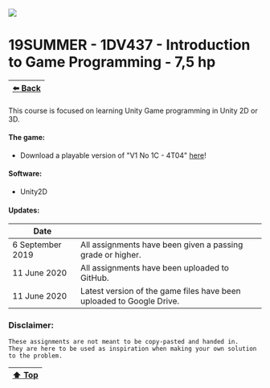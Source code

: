 ##### ![](https://mymoodle.lnu.se/pluginfile.php/1/theme_essential/logo/1573077602/lnu-logo.png)
# 19SUMMER - 1DV437 - Introduction to Game Programming - 7,5 hp
| [:arrow_left: Back](../../../) |
|---|

This course is focused on learning Unity Game programming in Unity 2D or 3D.

#### The game:
* Download a playable version of "V1 No 1C - 4T04" [here](https://drive.google.com/file/d/1Zxk5NmDqQy_A2IIRCP7VfIjhwsi4zeEs/view?usp=sharing)!

#### Software:
* Unity2D

#### Updates:
| Date |  |
|---|---|
| 6 September 2019 | All assignments have been given a passing grade or higher. |
| 11 June 2020 | All assignments have been uploaded to GitHub. |
| 11 June 2020 | Latest version of the game files have been uploaded to Google Drive. |

### Disclaimer:
```
These assignments are not meant to be copy-pasted and handed in. 
They are here to be used as inspiration when making your own solution to the problem.
```

| [:arrow_up: Top]() |
|---|
